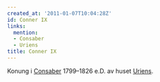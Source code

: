```yaml
---
created_at: '2011-01-07T10:04:28Z'
id: Conner IX
links:
  mention:
  - Consaber
  - Uriens
title: Conner IX
---
```


Konung i [Consaber] 1799–1826 e.D. av huset [Uriens].

  [Consaber]: Consaber
  [Uriens]: Uriens